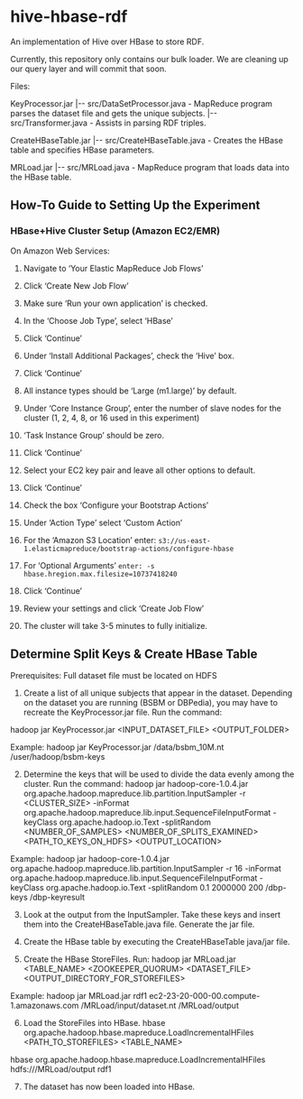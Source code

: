 hive-hbase-rdf
====================

An implementation of Hive over HBase to store RDF.

Currently, this repository only contains our bulk loader. We are cleaning up our query layer and will commit that soon.

Files:

KeyProcessor.jar
|-- src/DataSetProcessor.java - MapReduce program parses the dataset file and gets the unique subjects.
|-- src/Transformer.java - Assists in parsing RDF triples.

CreateHBaseTable.jar
|-- src/CreateHBaseTable.java - Creates the HBase table and specifies HBase parameters.

MRLoad.jar
|-- src/MRLoad.java - MapReduce program that loads data into the HBase table.


How-To Guide to Setting Up the Experiment
---------------------
### HBase+Hive Cluster Setup (Amazon EC2/EMR)

On Amazon Web Services:

1. Navigate to ‘Your Elastic MapReduce Job Flows’

2. Click ‘Create New Job Flow’

3. Make sure ‘Run your own application’ is checked.

4. In the ‘Choose Job Type’, select ‘HBase’

5. Click ‘Continue’

6. Under ‘Install Additional Packages’, check the ‘Hive’ box.

7. Click ‘Continue’

8. All instance types should be ‘Large (m1.large)’ by default.

9. Under ‘Core Instance Group’, enter the number of slave nodes for the cluster (1, 2, 4, 8, or 16 used in this experiment)

10.	‘Task Instance Group’ should be zero.

11.	Click ‘Continue’

12.	Select your EC2 key pair and leave all other options to default.

13.	Click ‘Continue’

14.	Check the box ‘Configure your Bootstrap Actions’

15. Under ‘Action Type’ select ‘Custom Action’

16. For the ‘Amazon S3 Location’ enter:
`s3://us-east-1.elasticmapreduce/bootstrap-actions/configure-hbase`

17. For ‘Optional Arguments’
`enter: -s hbase.hregion.max.filesize=10737418240`

18. Click ‘Continue’

19. Review your settings and click ‘Create Job Flow’

20. The cluster will take 3-5 minutes to fully initialize. 



Determine Split Keys & Create HBase Table
--------------
Prerequisites:
Full dataset file must be located on HDFS

1. Create a list of all unique subjects that appear in the dataset. Depending on the dataset you are running (BSBM or DBPedia), you may have to recreate the KeyProcessor.jar file. Run the command:

hadoop jar KeyProcessor.jar <INPUT_DATASET_FILE> <OUTPUT_FOLDER>

Example: hadoop jar KeyProcessor.jar /data/bsbm_10M.nt /user/hadoop/bsbm-keys

2. Determine the keys that will be used to divide the data evenly among the cluster. Run the command:
hadoop jar hadoop-core-1.0.4.jar org.apache.hadoop.mapreduce.lib.partition.InputSampler -r <CLUSTER_SIZE> -inFormat org.apache.hadoop.mapreduce.lib.input.SequenceFileInputFormat -keyClass org.apache.hadoop.io.Text -splitRandom <PROBABILITY> <NUMBER_OF_SAMPLES> <NUMBER_OF_SPLITS_EXAMINED> <PATH_TO_KEYS_ON_HDFS> <OUTPUT_LOCATION>

Example:
hadoop jar hadoop-core-1.0.4.jar org.apache.hadoop.mapreduce.lib.partition.InputSampler -r 16 -inFormat org.apache.hadoop.mapreduce.lib.input.SequenceFileInputFormat -keyClass org.apache.hadoop.io.Text -splitRandom 0.1 2000000 200 /dbp-keys /dbp-keyresult

3. Look at the output from the InputSampler. Take these keys and insert them into the CreateHBaseTable.java file. Generate the jar file.

4. Create the HBase table by executing the CreateHBaseTable java/jar file.

5. Create the HBase StoreFiles.
Run:
hadoop jar MRLoad.jar <TABLE_NAME> <ZOOKEEPER_QUORUM> <DATASET_FILE> <OUTPUT_DIRECTORY_FOR_STOREFILES>

Example:
hadoop jar MRLoad.jar rdf1 ec2-23-20-000-00.compute-1.amazonaws.com /MRLoad/input/dataset.nt /MRLoad/output

6. Load the StoreFiles into HBase.
hbase org.apache.hadoop.hbase.mapreduce.LoadIncrementalHFiles <PATH_TO_STOREFILES> <TABLE_NAME>

hbase org.apache.hadoop.hbase.mapreduce.LoadIncrementalHFiles hdfs:///MRLoad/output rdf1

7. The dataset has now been loaded into HBase.
